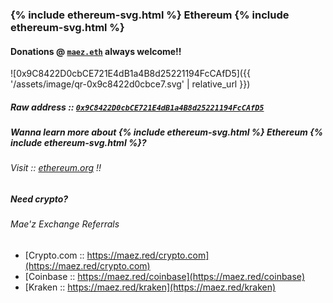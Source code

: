 ### {% include ethereum-svg.html %} Ethereum {% include ethereum-svg.html %} 
#### Donations @ [`maez.eth`](https://etherscan.io/enslookup-search?search=maez.eth) always welcome!!
![0x9C8422D0cbCE721E4dB1a4B8d25221194FcCAfD5]({{ '/assets/image/qr-0x9c8422d0cbce7.svg' | relative_url }})

##### Raw address :: [`0x9C8422D0cbCE721E4dB1a4B8d25221194FcCAfD5`](https://etherscan.io/address/0x9c8422d0cbce721e4db1a4b8d25221194fccafd5)

##### Wanna learn more about {% include ethereum-svg.html %} Ethereum {% include ethereum-svg.html %}?
###### Visit :: [ethereum.org](https://ethereum.org/) !!

##### Need crypto?
###### Mae'z Exchange Referrals
- [Crypto.com :: https://maez.red/crypto.com](https://maez.red/crypto.com)
- [Coinbase :: https://maez.red/coinbase](https://maez.red/coinbase)
- [Kraken :: https://maez.red/kraken](https://maez.red/kraken)
